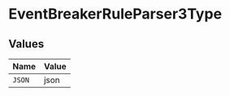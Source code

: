 # EventBreakerRuleParser3Type


## Values

| Name   | Value  |
| ------ | ------ |
| `JSON` | json   |